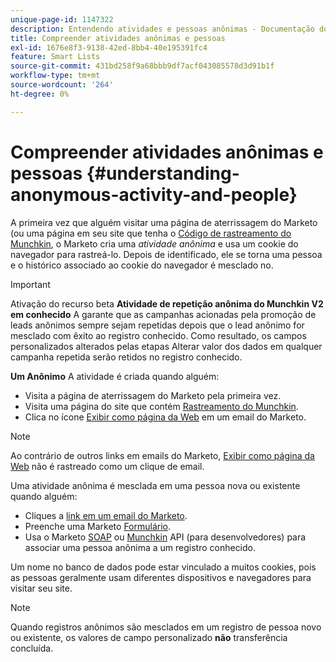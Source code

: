 ```yaml
---
unique-page-id: 1147322
description: Entendendo atividades e pessoas anônimas - Documentação do Marketo - Documentação do produto
title: Compreender atividades anônimas e pessoas
exl-id: 1676e8f3-9138-42ed-8bb4-40e195391fc4
feature: Smart Lists
source-git-commit: 431bd258f9a68bbb9df7acf043085578d3d91b1f
workflow-type: tm+mt
source-wordcount: '264'
ht-degree: 0%

---
```


# Compreender atividades anônimas e pessoas {#understanding-anonymous-activity-and-people}

A primeira vez que alguém visitar uma página de aterrissagem do Marketo (ou uma página em seu site que tenha o [Código de rastreamento do Munchkin](/help/marketo/product-docs/administration/additional-integrations/add-munchkin-tracking-code-to-your-website.md), o Marketo cria uma _atividade anônima_ e usa um cookie do navegador para rastreá-lo. Depois de identificado, ele se torna uma pessoa e o histórico associado ao cookie do navegador é mesclado no.

>[!IMPORTANT]
>
>Ativação do recurso beta **Atividade de repetição anônima do Munchkin V2 em conhecido** A garante que as campanhas acionadas pela promoção de leads anônimos sempre sejam repetidas depois que o lead anônimo for mesclado com êxito ao registro conhecido. Como resultado, os campos personalizados alterados pelas etapas Alterar valor dos dados em qualquer campanha repetida serão retidos no registro conhecido.

**Um Anônimo** A atividade é criada quando alguém:

* Visita a página de aterrissagem do Marketo pela primeira vez.
* Visita uma página do site que contém [Rastreamento do Munchkin](/help/marketo/product-docs/administration/additional-integrations/add-munchkin-tracking-code-to-your-website.md).
* Clica no ícone [Exibir como página da Web](/help/marketo/product-docs/email-marketing/general/functions-in-the-editor/add-a-view-as-web-page-link-to-an-email.md) em um email do Marketo.

>[!NOTE]
>
>Ao contrário de outros links em emails do Marketo, [Exibir como página da Web](/help/marketo/product-docs/email-marketing/general/functions-in-the-editor/add-a-view-as-web-page-link-to-an-email.md) não é rastreado como um clique de email.

Uma atividade anônima é mesclada em uma pessoa nova ou existente quando alguém:

* Cliques a [link em um email do Marketo](/help/marketo/product-docs/email-marketing/general/using-tokens/add-a-system-token-as-a-link-in-an-email.md).
* Preenche uma Marketo [Formulário](/help/marketo/product-docs/demand-generation/forms/form-actions/embed-a-form-on-your-website.md).
* Usa o Marketo [SOAP](/help/marketo/product-docs/administration/additional-integrations/configuring-your-soap-api-settings.md) ou [Munchkin](/help/marketo/product-docs/administration/additional-integrations/add-munchkin-tracking-code-to-your-website.md) API (para desenvolvedores) para associar uma pessoa anônima a um registro conhecido.

Um nome no banco de dados pode estar vinculado a muitos cookies, pois as pessoas geralmente usam diferentes dispositivos e navegadores para visitar seu site.

>[!NOTE]
>
>Quando registros anônimos são mesclados em um registro de pessoa novo ou existente, os valores de campo personalizado **não** transferência concluída.
